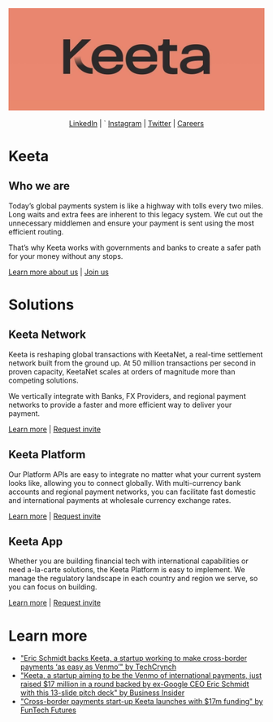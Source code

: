   [![](./images/keeta.jpg)](https://keeta.com)

<p align="center">
  <a href="https://www.linkedin.com/company/keetapay/">LinkedIn</a> | `
  <a href="https://instagram.com/keetapay">Instagram</a> | 
  <a href="https://twitter.com/KeetaCo">Twitter</a> |
  <a href="https://keeta.com/careers">Careers</a>
</p>

# Keeta 

## Who we are
Today’s global payments system is like a highway with tolls every two miles. Long waits and extra fees are inherent to this legacy system. We cut out the unnecessary middlemen and ensure your payment is sent using the most efficient routing.

That’s why Keeta works with governments and banks to create a safer path for your money without any stops.

[Learn more about us](https://keeta.com/about) | [Join us](https://keeta.com/careers)

# Solutions

## Keeta Network
Keeta is reshaping global transactions with KeetaNet, a real-time settlement network built from the ground up. At 50 million transactions per second in proven capacity, KeetaNet scales at orders of magnitude more than competing solutions.

We vertically integrate with Banks, FX Providers, and regional payment networks to provide a faster and more efficient way to deliver your payment.

[Learn more](https://keeta.com) | [Request invite](https://keeta.com/request-invite)

## Keeta Platform
Our Platform APIs are easy to integrate no matter what your current system looks like, allowing you to connect globally. With multi-currency bank accounts and regional payment networks, you can facilitate fast domestic and international payments at wholesale currency exchange rates.

[Learn more](https://keeta.com/platform) | [Request invite](https://keeta.com/request-invite)

## Keeta App
Whether you are building financial tech with international capabilities or need a-la-carte solutions, the Keeta Platform is easy to implement. We manage the regulatory landscape in each country and region we serve, so you can focus on building.

[Learn more](https://keeta.com/app) | [Request invite](https://keeta.com/request-invite)

# Learn more
- ["Eric Schmidt backs Keeta, a startup working to make cross-border payments ‘as easy as Venmo’" by TechCrynch](https://techcrunch.com/2023/06/06/eric-schmidt-keeta-cross-border-payments-fintech/)
- ["Keeta, a startup aiming to be the Venmo of international payments, just raised $17 million in a round backed by ex-Google CEO Eric Schmidt with this 13-slide pitch deck" by Business Insider](https://www.businessinsider.com/keeta-payments-fintech-startup-raises-17-million-in-seed-funding-2023-6)
- ["Cross-border payments start-up Keeta launches with $17m funding" by FunTech Futures](https://www.fintechfutures.com/2023/06/cross-border-payments-start-up-keeta-launches-with-17m-funding/)
